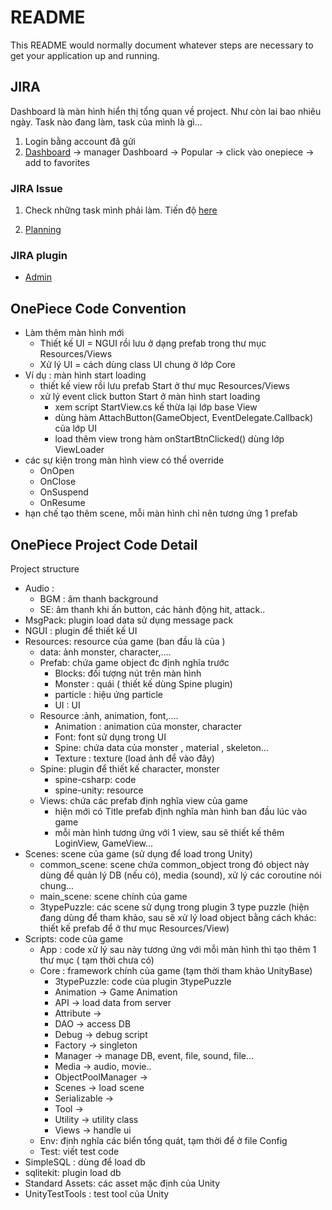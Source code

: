 # README #

This README would normally document whatever steps are necessary to get your application up and running.

## JIRA ##
Dashboard là màn hình hiển thị tổng quan về project. Như còn lai  bao nhiêu ngày.
Task nào đang làm, task của mình là gì...

1. Login bằng account đã gửi
1. [Dashboard](https://onepiece.atlassian.net/secure/ConfigurePortalPages!default.jspa)  -> manager Dashboard  -> Popular  -> click vào onepiece  -> add to favorites

### JIRA Issue ###

1. Check những task mình phải làm. Tiến độ [here](https://onepiece.atlassian.net/secure/RapidBoard.jspa?rapidView=1&quickFilter=2)

2. [Planning](https://onepiece.atlassian.net/secure/RapidBoard.jspa?rapidView=1&view=planning)


### JIRA plugin ###
* [Admin](https://onepiece.atlassian.net/plugins/)


## OnePiece Code Convention ##

* Làm thêm màn hình mới
  * Thiết kế UI = NGUI rồi lưu ở dạng prefab trong thư mục Resources/Views
  * Xử lý UI = cách dùng class UI chung ở lớp Core
* Ví dụ : màn hình start loading
  * thiết kế view rồi lưu prefab Start ở thư mục Resources/Views
  * xử lý event click button Start ở màn hình start loading
    * xem script StartView.cs kế thừa lại lớp base View
    * dùng hàm AttachButton(GameObject, EventDelegate.Callback) của lớp UI
    * load thêm view trong hàm onStartBtnClicked() dùng lớp ViewLoader
* các sự kiện trong màn hình view có thể override 
  * OnOpen
  * OnClose
  * OnSuspend
  * OnResume
* hạn chế tạo thêm scene, mỗi màn hình chỉ nên tương ứng 1 prefab 

## OnePiece Project Code Detail ##

Project structure

* Audio : 
  * BGM : âm thanh background
  * SE: âm thanh khi ấn button, các hành động hit, attack..
* MsgPack: plugin load data sử dụng message pack
* NGUI : plugin để thiết kế UI
* Resources: resource của game (ban đầu là của )
  * data: ảnh monster, character,….
  * Prefab: chứa game object đc định nghĩa trước 
    * Blocks: đối tượng nút trên màn hình
    * Monster : quái ( thiết kế dùng Spine plugin)
    * particle : hiệu ứng particle
    * UI : UI
  * Resource :ảnh, animation, font,….
    * Animation : animation của monster, character
    * Font: font sử dụng trong UI
    * Spine: chứa data của monster , material , skeleton...
    * Texture : texture (load ảnh để vào đây)
  * Spine: plugin để thiết kế character, monster
    * spine-csharp: code
    * spine-unity: resource
  * Views: chứa các prefab định nghĩa view của game
    * hiện mới có Title prefab định nghĩa màn hình ban đầu lúc vào game
    * mỗi màn hình tương ứng với 1 view, sau sẽ thiết kế thêm LoginView, GameView...
* Scenes: scene của game (sử dụng để load trong Unity)
  * common_scene: scene chứa common_object trong đó object này dùng để quản lý DB (nếu có), media (sound), xử lý các coroutine nói chung...
  * main_scene: scene chính của game
  * 3typePuzzle: các scene sử dụng trong plugin 3 type puzzle (hiện đang dùng để tham khảo, sau sẽ xử lý load object bằng cách khác: thiết kế prefab để ở thư mục Resources/View)
* Scripts: code của game
  * App : code xử lý sau này tương ứng với mỗi màn hình thì tạo thêm 1 thư mục ( tạm thời chưa có) 
  * Core : framework chính của game (tạm thời tham khảo UnityBase)
    * 3typePuzzle: code của plugin 3typePuzzle
    * Animation → Game Animation
    * API → load data from server 
    * Attribute  → 
    * DAO → access DB
    * Debug → debug script
    * Factory → singleton 
    * Manager → manage DB, event, file, sound, file…
    * Media → audio, movie..
    * ObjectPoolManager → 
    * Scenes → load scene
    * Serializable → 
    * Tool → 
    * Utility → utility class
    * Views → handle ui
  * Env: định nghĩa các biển tổng quát, tạm thời để ở file Config
  * Test: viết test code
* SimpleSQL : dùng để load db
* sqlitekit: plugin load db
* Standard Assets: các asset mặc định của Unity
* UnityTestTools : test tool của Unity




